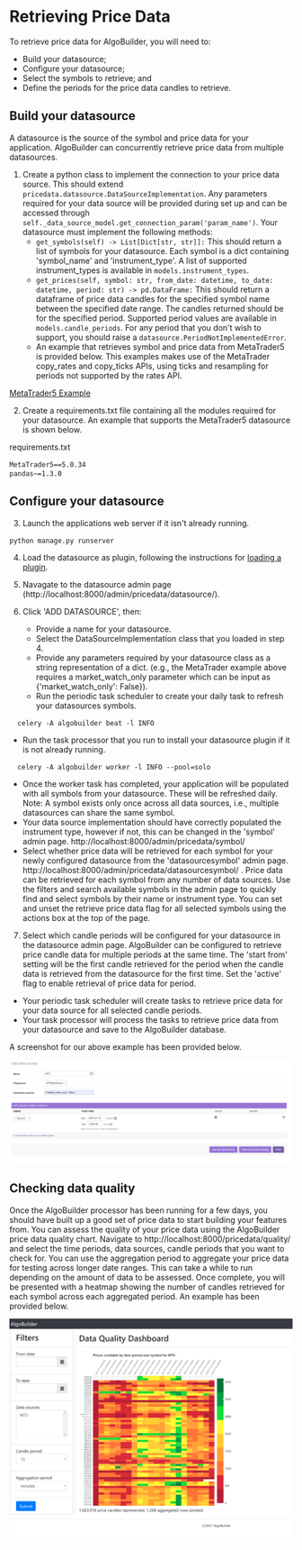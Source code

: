 # Retrieving Price Data
To retrieve price data for AlgoBuilder, you will need to:
* Build your datasource; 
* Configure your datasource;
* Select the symbols to retrieve; and
* Define the periods for the price data candles to retrieve.

## Build your datasource
A datasource is the source of the symbol and price data for your application. AlgoBuilder can concurrently retrieve price data from  multiple datasources.

1) Create a python class to implement the connection to your price data source. This should extend ```pricedata.datasource.DataSourceImplementation```. Any parameters required for your data source will be provided during set up and can be accessed through ```self._data_source_model.get_connection_param('param_name')```. Your datasource must implement the following methods:
   * ```get_symbols(self) -> List[Dict[str, str]]:``` This should return a list of symbols for your datasource. Each symbol is a dict containing 'symbol_name' and 'instrument_type'. A list of supported instrument_types is available in ```models.instrument_types```.
   * ```get_prices(self, symbol: str, from_date: datetime, to_date: datetime, period: str) -> pd.DataFrame:``` This should return a dataframe of price data candles for the specified symbol name between the specified date range. The candles returned should be for the specified period. Supported period values are available in ```models.candle_periods```. For any period that you don't wish to support, you should raise a ```datasource.PeriodNotImplementedError```. 
   *  An example that retrieves symbol and price data from MetaTrader5 is provided below. This examples makes use of the MetaTrader copy_rates and copy_ticks APIs, using ticks and resampling for periods not supported by the rates API.

[MetaTrader5 Example](../plugin_dev/datasource_plugins/mt5datasource/mt5datasource.py)


2) Create a requirements.txt file containing all the modules required for your datasource. An example that supports the MetaTrader5 datasource is shown below.

requirements.txt
```text
MetaTrader5==5.0.34
pandas~=1.3.0
```

## Configure your datasource
3) Launch the applications web server if it isn't already running.
```shell
python manage.py runserver
```

4) Load the datasource as plugin, following the instructions for [loading a plugin](../plugin/README.md).
   
   
5) Navagate to the datasource admin page (http://localhost:8000/admin/pricedata/datasource/).

6) Click 'ADD DATASOURCE', then:
   * Provide a name for your datasource.
   * Select the DataSourceImplementation class that you loaded in step 4.
   * Provide any parameters required by your datasource class as a string representation of a dict. (e.g., the MetaTrader example above requires a market_watch_only parameter which can be input as {'market_watch_only': False}).
   * Run the periodic task scheduler to create your daily task to refresh your datasources symbols.

```shell
  celery -A algobuilder beat -l INFO
```

  * Run the task processor that you run to install your datasource plugin if it is not already running.

```shell
  celery -A algobuilder worker -l INFO --pool=solo
```

  * Once the worker task has completed, your application will be populated with all symbols from your datasource. These will be refreshed daily. Note: A symbol exists only once across all data sources, i.e., multiple datasources can share the same symbol.
  * Your data source implementation should have correctly populated the instrument type, however if not, this can be changed in the 'symbol' admin page. http://localhost:8000/admin/pricedata/symbol/
  * Select whether price data will be retrieved for each symbol for your newly configured datasource from the 'datasourcesymbol' admin page. http://localhost:8000/admin/pricedata/datasourcesymbol/ . Price data can be retrieved for each symbol from any number of data sources. Use the filters and search available symbols in the admin page to quickly find and select symbols by their name or instrument type. You can set and unset the retrieve price data flag for all selected symbols using the actions box at the top of the page.

7) Select which candle periods will be configured for your datasource in the datasource admin page. AlgoBuilder can be configured to retrieve price candle data for multiple periods at the same time. The 'start from' setting will be the first candle retrieved for the period when the candle data is retrieved from the datasource for the first time. Set the 'active' flag to enable retrieval of price data for period.
  * Your periodic task scheduler will create tasks to retrieve price data for your data source for all selected candle periods.
  * Your task processor will process the tasks to retrieve price data from your datasource and save to the AlgoBuilder database.
   
A screenshot for our above example has been provided below.
     
![Add datasource screenshot](README/images/screenshot_add_datasource.png)
    
## Checking data quality
Once the AlgoBuilder processor has been running for a few days, you should have built up a good set of price data to start building your features from. You can assess the quality of your price data using the AlgoBuilder price data quality chart. Navigate to http://localhost:8000/pricedata/quality/ and select the time periods, data sources, candle periods that you want to check for. You can use the aggregation period to aggregate your price data for testing across longer date ranges. This can take a while to run depending on the amount of data to be assessed. Once complete, you will be presented with a heatmap showing the number of candles retrieved for each symbol across each aggregated period. An example has been provided below.

![Price data quality dashboard](README/images/screenshot_pricedata_quality.png)
